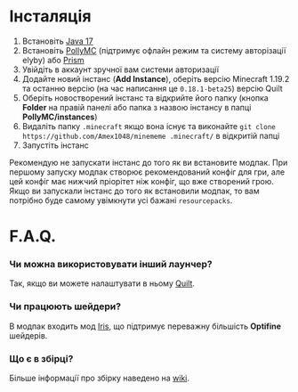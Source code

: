 # Інсталяція
1. Встановіть [Java 17](https://www.oracle.com/java/technologies/downloads/#java17)
2. Встановіть [PollyMC](https://github.com/fn2006/PollyMC) (підтримує офлайн режим та систему авторізації elyby) або [Prism](https://github.com/PrismLauncher/PrismLauncher)
3. Увійдіть в аккаунт зручної вам системи авторизації
4. Додайте новий інстанс (**Add Instance**), оберіть версію Minecraft 1.19.2 та останню версію (на час написання це `0.18.1-beta25`) версію Quilt
5. Оберіть новостворений інстанс та відкрийте його папку (кнопка **Folder** на правій панелі або папка з назвою інстансу в папці **PollyMC/instances**)
6. Видаліть папку `.minecraft` якщо вона існує та виконайте `git clone https://github.com/Amex1048/minememe .minecraft/` в відкритій папці
7. Запустіть інстанс

Рекомендую не запускати інстанс до того як ви встановите модпак. При першому запуску модпак створює рекомендований конфіг для гри, але цей конфіг має нижчий пріорітет ніж конфіг, що вже створений грою.
Якщо ви запускали інстанс до того як встановили модпак, то вам потрібно буде самому увімкнути усі бажані `resourcepacks`.

# F.A.Q.

### Чи можна використовувати інший лаунчер?
  Так, якщо ви можете налаштувати в ньому [Quilt](https://quiltmc.org/en/).
### Чи працюють шейдери?
  В модпак входить мод [Iris](https://irisshaders.net/), що підтримує переважну більшість **Optifine** шейдерів.
### Що є в збірці?
  Більше інформації про збірку наведено на [wiki](https://github.com/Amex1048/minememe/wiki).
